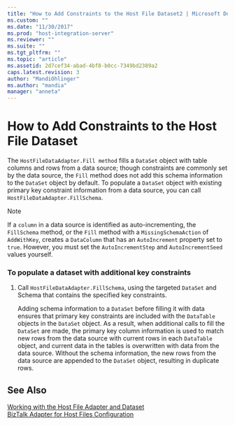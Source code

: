 ```yaml
---
title: "How to Add Constraints to the Host File Dataset2 | Microsoft Docs"
ms.custom: ""
ms.date: "11/30/2017"
ms.prod: "host-integration-server"
ms.reviewer: ""
ms.suite: ""
ms.tgt_pltfrm: ""
ms.topic: "article"
ms.assetid: 2d7cef34-abad-4bf8-b0cc-7349bd2389a2
caps.latest.revision: 3
author: "MandiOhlinger"
ms.author: "mandia"
manager: "anneta"
---
```

# How to Add Constraints to the Host File Dataset
The `HostFileDataAdapter.Fill method` fills a `DataSet` object with table columns and rows from a data source; though constraints are commonly set by the data source, the `Fill` method does not add this schema information to the `DataSet` object by default. To populate a `DataSet` object with existing primary key constraint information from a data source, you can call `HostFileDataAdapter.FillSchema`.  
  
> [!NOTE]
>  If a `column` in a data source is identified as auto-incrementing, the `FillSchema` method, or the `Fill` method with a `MissingSchemaAction` of `AddWithKey`, creates a `DataColumn` that has an `AutoIncrement` property set to `true`. However, you must set the `AutoIncrementStep` and `AutoIncrementSeed` values yourself.  
  
### To populate a dataset with additional key constraints  
  
1.  Call `HostFileDataAdapter.FillSchema`, using the targeted `DataSet` and Schema that contains the specified key constraints.  
  
     Adding schema information to a `DataSet` before filling it with data ensures that primary key constraints are included with the `DataTable` objects in the `DataSet` object. As a result, when additional calls to fill the `DataSet` are made, the primary key column information is used to match new rows from the data source with current rows in each `DataTable` object, and current data in the tables is overwritten with data from the data source. Without the schema information, the new rows from the data source are appended to the `DataSet` object, resulting in duplicate rows.  
  
## See Also  
 [Working with the Host File Adapter and Dataset](../core/working-with-the-host-file-adapter-and-dataset2.md)   
 [BizTalk Adapter for Host Files Configuration](./biztalk-adapter-for-host-files-configuration1.md)